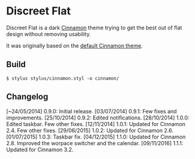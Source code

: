 # Discreet Flat

Discreet Flat is a dark [Cinnamon](https://github.com/linuxmint/Cinnamon) theme trying to get the best out of flat design without removing usability.

It was originally based on the [default Cinnamon theme](https://github.com/linuxmint/cinnamon-themes/blob/master/usr/share/themes/Linux%20Mint/cinnamon/cinnamon.css).

## Build

```
$ stylus stylus/cinnamon.styl -o cinnamon/
```

## Changelog

[~24/05/2014] 0.9.0: Initial release.
[03/07/2014] 0.9.1: Few fixes and improvements.
[25/10/2014] 0.9.2: Edited notifications.
[28/10/2014] 1.0.0: Edited taskbar. Few other fixes.
[12/11/2014] 1.0.1: Updated for Cinnamon 2.4. Few other fixes.
[29/06/2015] 1.0.2: Updated for Cinnamon 2.6.
[01/07/2015] 1.0.3: Taskbar fix.
[04/12/2015] 1.1.0: Updated for Cinnamon 2.8. Improved the worpace switcher and the calendar.
[09/11/2016] 1.1.1: Updated for Cinnamon 3.2.
